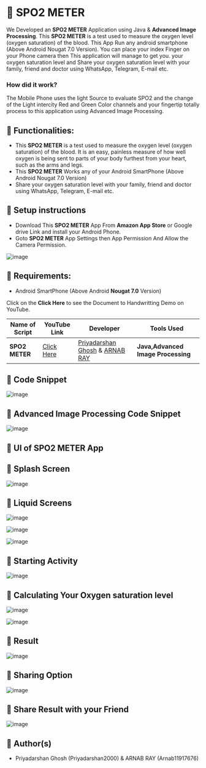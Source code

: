 # 🚀 SPO2 METER
We Developed an **SPO2 METER** Application using Java & **Advanced Image Processing**. This **SPO2 METER** is a test used to measure the oxygen level (oxygen saturation) of the blood. This App Run any android smartphone (Above Android Nougat 7.0 Version). You can place your index Finger on your Phone camera then This application will manage to get you. your oxygen saturation level and Share your oxygen saturation level with your family, friend and doctor using WhatsApp, Telegram, E-mail etc.

### How did it work?

The Mobile Phone uses the light Source to evaluate SPO2 and the change of the Light intercity Red and Green Color channels and your fingertip totally process to this application using Advanced Image Processing.


## 🚀 Functionalities:
- This **SPO2 METER** is a test used to measure the oxygen level (oxygen saturation) of the blood. It is an easy, painless measure of how well oxygen is being sent to parts of your body furthest from your heart, such as the arms and legs. 
- This **SPO2 METER** Works any of your Android SmartPhone (Above Android Nougat 7.0 Version)
- Share your oxygen saturation level with your family, friend and doctor using WhatsApp, Telegram, E-mail etc.

## 🚀 Setup instructions
- Download This **SPO2 METER** App From **Amazon App Store** or Google drive Link and install your Android Phone.
- Goto **SPO2 METER** App Settings then App Permission And Allow the Camera Permission.

![image](https://user-images.githubusercontent.com/62868878/122045695-ac87d300-cdfb-11eb-88c3-899ecb62ed94.png)

## 🚀 Requirements:
- Android SmartPhone (Above Android **Nougat 7.0** Version)

Click on the **Click Here** to see the Document to Handwritting Demo on YouTube.

| Name of Script | YouTube Link |  Developer | Tools Used |
| --- | --- | --- | --- 
|**SPO2 METER**| [Click Here]()| [Priyadarshan Ghosh](https://github.com/Priyadarshan2000) & [ARNAB RAY](https://github.com/Arnab11917676) | **Java,Advanced Image Processing**

## 🚀 Code Snippet
![image](https://user-images.githubusercontent.com/62868878/122046147-2ae47500-cdfc-11eb-99ca-3b0c56063973.png)

## 🚀 Advanced Image Processing Code Snippet
![image](https://user-images.githubusercontent.com/62868878/122048713-41400000-cdff-11eb-98c5-59d98fdccc31.png)


## 🚀 UI of SPO2 METER App

## 🚀 Splash Screen
![image](https://user-images.githubusercontent.com/62868878/122051570-5ff3c600-ce02-11eb-9508-3f76fe39c662.png)
## 🚀 Liquid Screens 

![image](https://user-images.githubusercontent.com/62868878/122051673-7d289480-ce02-11eb-8e87-a1d81d2bf294.png)

![image](https://user-images.githubusercontent.com/62868878/122051697-83b70c00-ce02-11eb-8223-2692af6aafe8.png)

![image](https://user-images.githubusercontent.com/62868878/122051727-8d407400-ce02-11eb-90cd-0e3a430663e3.png)

## 🚀 Starting Activity
![image](https://user-images.githubusercontent.com/62868878/122051787-9af5f980-ce02-11eb-9432-010fc7214f17.png)

## 🚀 Calculating Your Oxygen saturation level

![image](https://user-images.githubusercontent.com/62868878/122052127-fa540980-ce02-11eb-84d2-cd93afc12f55.png)

![image](https://user-images.githubusercontent.com/62868878/122052156-0213ae00-ce03-11eb-8ce6-88e34d381609.png)

## 🚀 Result 
![image](https://user-images.githubusercontent.com/62868878/122052366-3b4c1e00-ce03-11eb-9a65-f4b12a8fe0ef.png)

## 🚀 Sharing Option
![image](https://user-images.githubusercontent.com/62868878/122052427-4dc65780-ce03-11eb-8c88-fd2422133024.png)

## 🚀 Share Result with your Friend

![image](https://user-images.githubusercontent.com/62868878/122052610-7b130580-ce03-11eb-9d15-64a47818013e.png)

## 🚀 Author(s)

- Priyadarshan Ghosh (Priyadarshan2000) & ARNAB RAY (Arnab11917676)


